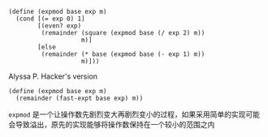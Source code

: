 ```racket
(define (expmod base exp m)
  (cond [(= exp 0) 1]
        [(even? exp)
         (remainder (square (expmod base (/ exp 2) m))
                    m)]
        [else
         (remainder (* base (expmod base (- exp 1) m))
                    m)]))
```

Alyssa P. Hacker's version

```rkt
(define (expmod base exp m)
  (remainder (fast-expt base exp) m))
```

`expmod` 是一个让操作数先剧烈变大再剧烈变小的过程，如果采用简单的实现可能会导致溢出，原先的实现能够将操作数保持在一个较小的范围之内